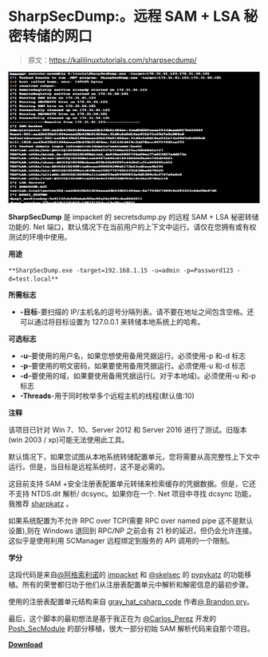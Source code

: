 # SharpSecDump:。远程 SAM + LSA 秘密转储的网口

> 原文：<https://kalilinuxtutorials.com/sharpsecdump/>

[![SharpSecDump : .Net Port Of The Remote SAM + LSA Secrets Dumping](img/154bcff74aff392a583348d53b08f1df.png "SharpSecDump : .Net Port Of The Remote SAM + LSA Secrets Dumping")](https://1.bp.blogspot.com/-T9ghzyQ9l1w/X3MaLJclBhI/AAAAAAAAHrw/Ts96YcNUvDUmOyO7hy4x1o1komZaSb6rACLcBGAsYHQ/s728/SharpSecDump%25281%2529.png)

**SharpSecDump** 是 impacket 的 secretsdump.py 的远程 SAM + LSA 秘密转储功能的. Net 端口，默认情况下在当前用户的上下文中运行。请仅在您拥有或有权测试的环境中使用。

**用途**

`**SharpSecDump.exe -target=192.168.1.15 -u=admin -p=Password123 -d=test.local**`

**所需标志**

*   **-目标**-要扫描的 IP/主机名的逗号分隔列表。请不要在地址之间包含空格。还可以通过将目标设置为 127.0.0.1 来转储本地系统上的哈希。

**可选标志**

*   **-u**–要使用的用户名，如果您想使用备用凭据运行。必须使用-p 和-d 标志
*   **-p**–要使用的明文密码，如果要使用备用凭据运行。必须使用-u 和-d 标志
*   **-d**–要使用的域，如果要使用备用凭据运行(。对于本地域)。必须使用-u 和-p 标志
*   **-Threads**-用于同时枚举多个远程主机的线程(默认值:10)

**注释**

该项目已针对 Win 7、10、Server 2012 和 Server 2016 进行了测试。旧版本(win 2003 / xp)可能无法使用此工具。

默认情况下，如果您试图从本地系统转储配置单元，您将需要从高完整性上下文中运行。但是，当目标是远程系统时，这不是必需的。

这目前支持 SAM +安全注册表配置单元转储来检索缓存的凭据数据。但是，它还不支持 NTDS.dit 解析/ dcsync。如果你在一个. Net 项目中寻找 dcsync 功能，我推荐 [sharpkatz](https://github.com/b4rtik/SharpKatz) 。

如果系统配置为不允许 RPC over TCP(需要 RPC over named pipe 这不是默认设置),则在 Windows 退回到 RPC/NP 之前会有 21 秒的延迟，但仍会允许连接。这似乎是使用利用 SCManager 远程绑定到服务的 API 调用的一个限制。

**学分**

这段代码是来自[@阿格索利诺](https://twitter.com/agsolino)的 [impacket](https://github.com/SecureAuthCorp/impacket) 和 [@skelsec](https://twitter.com/SkelSec) 的 [pypykatz](https://github.com/skelsec/pypykatz) 的功能移植。所有的荣誉都归功于他们从注册表配置单元中解析和解密信息的最初步骤。

使用的注册表配置单元结构来自 [gray_hat_csharp_code](https://github.com/brandonprry/gray_hat_csharp_code) 作者[@ Brandon pry](https://twitter.com/BrandonPrry)。

最后，这个脚本的最初想法是基于我正在为 [@Carlos_Perez](https://twitter.com/Carlos_Perez) 开发的 [Posh_SecModule](https://github.com/darkoperator/Posh-SecMod) 的部分移植，很大一部分初始 SAM 解析代码来自那个项目。

[**Download**](https://github.com/G0ldenGunSec/SharpSecDump)